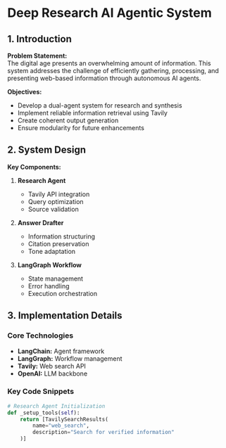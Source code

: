 # Deep Research AI Agentic System
## 1. Introduction
**Problem Statement:**  
The digital age presents an overwhelming amount of information. This system addresses the challenge of efficiently gathering, processing, and presenting web-based information through autonomous AI agents.

**Objectives:**
- Develop a dual-agent system for research and synthesis
- Implement reliable information retrieval using Tavily
- Create coherent output generation
- Ensure modularity for future enhancements

## 2. System Design

**Key Components:**
1. **Research Agent**
   - Tavily API integration
   - Query optimization
   - Source validation

2. **Answer Drafter**
   - Information structuring
   - Citation preservation
   - Tone adaptation

3. **LangGraph Workflow**
   - State management
   - Error handling
   - Execution orchestration

## 3. Implementation Details
### Core Technologies
- **LangChain:** Agent framework
- **LangGraph:** Workflow management
- **Tavily:** Web search API
- **OpenAI:** LLM backbone

### Key Code Snippets
```python
# Research Agent Initialization
def _setup_tools(self):
    return [TavilySearchResults(
        name="web_search",
        description="Search for verified information"
    )]
